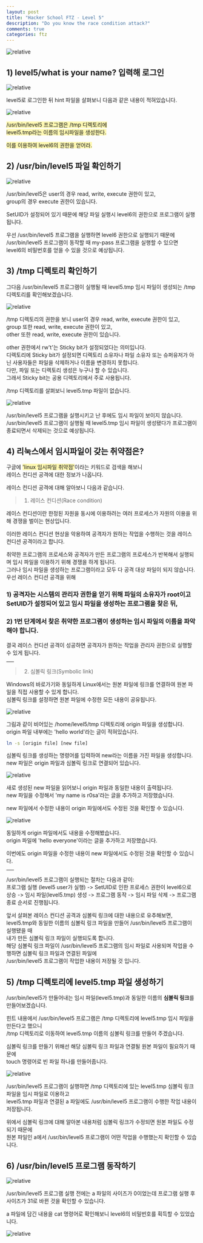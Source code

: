 ```yaml
---
layout: post
title: "Hacker School FTZ - Level 5"
description: "Do you know the race condition attack?"
comments: true
categories: ftz
---
```

<img data-action="zoom" src='{{ "assets/ftz/level5/1.png" | relative_url }}' alt='relative'>  

## 1) level5/what is your name? 입력해 로그인  
<img data-action="zoom" src='{{ "assets/ftz/level5/2.png" | relative_url }}' alt='relative'>  

level5로 로그인한 뒤 hint 파일을 살펴보니 다음과 같은 내용이 적혀있습니다.

<img data-action="zoom" src='{{ "assets/ftz/level5/3.png" | relative_url }}' alt='relative'>  

<span style="background-color: #fff8b2">/usr/bin/level5 프로그램은 /tmp 디렉토리에</span>  
<span style="background-color: #fff8b2">level5.tmp라는 이름의 임시파일을 생성한다.</span>  

<span style="background-color: #fff8b2">이를 이용하여 level6의 권한을 얻어라.</span>  

## 2) /usr/bin/level5 파일 확인하기  
<img data-action="zoom" src='{{ "assets/ftz/level5/4.png" | relative_url }}' alt='relative'>  

/usr/bin/level5은 user의 경우 read, write, execute 권한이 있고,  
group의 경우 execute 권한이 있습니다.  

SetUID가 설정되어 있기 때문에 해당 파일 실행시 level6의 권한으로 프로그램이 실행됩니다.

우선 /usr/bin/level5 프로그램을 실행하면 level6 권한으로 실행되기 때문에  
/usr/bin/level5 프로그램이 동작할 때 my-pass 프로그램을 실행할 수 있으면  
level6의 비밀번호를 얻을 수 있을 것으로 예상됩니다.  


## 3) /tmp 디렉토리 확인하기
그다음 /usr/bin/level5 프로그램이 실행될 때 level5.tmp 임시 파일이 생성되는 /tmp 디렉토리를 확인해보겠습니다.  

<img data-action="zoom" src='{{ "assets/ftz/level5/5.png" | relative_url }}' alt='relative'>  

/tmp 디렉토리의 권한을 보니 user의 경우 read, write, execute 권한이 있고,  
group 또한 read, write, execute 권한이 있고,  
other 또한 read, write, execute 권한이 있습니다.  

other 권한에서 rw't'는 Sticky bit가 설정되었다는 의미입니다.  
디렉토리에 Sticky bit가 설정되면 디렉토리 소유자나 파일 소유자 또는 슈퍼유저가 아닌 사용자들은 파일을 삭제하거나 이름을 변경하지 못합니다.  
다만, 파일 또는 디렉토리 생성은 누구나 할 수 있습니다.  
그래서 Sticky bit는 공용 디렉토리에서 주로 사용됩니다.  


/tmp 디렉토리를 살펴보니 level5.tmp 파일이 없습니다.  

<img data-action="zoom" src='{{ "assets/ftz/level5/6.png" | relative_url }}' alt='relative'>  

/usr/bin/level5 프로그램을 실행시키고 난 후에도 임시 파일이 보이지 않습니다.  
/usr/bin/level5 프로그램이 실행될 때 level5.tmp 임시 파일이 생성됐다가 프로그램이 종료되면서 삭제되는 것으로 예상됩니다.  

## 4) 리눅스에서 임시파일이 갖는 취약점은?  

구글에 <span style="background-color: #fff8b2">'linux 임시파일 취약점'</span>이라는 키워드로 검색을 해보니  
레이스 컨디션 공격에 대한 정보가 나옵니다.  

레이스 컨디션 공격에 대해 알아보니 다음과 같습니다.  

> 1. 레이스 컨디션(Race condition)  

레이스 컨디션이란 한정된 자원을 동시에 이용하려는 여러 프로세스가 자원의 이용을 위해 경쟁을 벌이는 현상입니다.  

이러한 레이스 컨디션 현상을 악용하여 공격자가 원하는 작업을 수행하는 것을 레이스 컨디션 공격이라고 합니다.  

취약한 프로그램의 프로세스와 공격자가 만든 프로그램의 프로세스가 반복해서 실행되며 임시 파일을 이용하기 위해 경쟁을 하게 됩니다.  
그러나 임시 파일을 생성하는 프로그램이라고 모두 다 공격 대상 파일이 되지 않습니다.  
우선 레이스 컨디션 공격을 위해  
### 1) 공격자는 시스템의 관리자 권한을 얻기 위해 파일의 소유자가 root이고 SetUID가 설정되어 있고 임시 파일을 생성하는 프로그램을 찾은 뒤,  

### 2) 1번 단계에서 찾은 취약한 프로그램이 생성하는 임시 파일의 이름을 파악해야 합니다.

결국 레이스 컨디션 공격이 성공하면 공격자가 원하는 작업을 관리자 권한으로 실행할 수 있게 됩니다.  

<hr width="20px">

> 2. 심볼릭 링크(Symbolic link)  

Windows의 바로가기와 동일하게 Linux에서는 원본 파일에 링크를 연결하여 원본 파일을 직접 사용할 수 있게 합니다.  
심볼릭 링크를 설정하면 원본 파일에 수정한 모든 내용이 공유됩니다.  

<img data-action="zoom" src='{{ "assets/ftz/level5/7.png" | relative_url }}' alt='relative'>  

그림과 같이 비어있는 /home/level5/tmp 디렉토리에 origin 파일을 생성합니다.  
origin 파일 내부에는 'hello world'라는 글이 적혀있습니다.  

```bash
ln -s [origin file] [new file]
```

심볼릭 링크를 생성하는 명령어를 입력하여 new라는 이름을 가진 파일을 생성합니다.  
new 파일은 origin 파일과 심볼릭 링크로 연결되어 있습니다.  


<img data-action="zoom" src='{{ "assets/ftz/level5/8.png" | relative_url }}' alt='relative'>  

새로 생성된 new 파일을 읽어보니 origin 파일과 동일한 내용이 출력됩니다.  
new 파일을 수정해서 'my name is r0sa'라는 글을 추가하고 저장했습니다.  

new 파일에서 수정한 내용이 origin 파일에서도 수정된 것을 확인할 수 있습니다.


<img data-action="zoom" src='{{ "assets/ftz/level5/9.png" | relative_url }}' alt='relative'>  

동일하게 origin 파일에서도 내용을 수정해봤습니다.  
origin 파일에 'hello everyone'이라는 글을 추가하고 저장했습니다.  

이번에도 origin 파일을 수정한 내용이 new 파일에서도 수정된 것을 확인할 수 있습니다.  

<hr width="20px">

/usr/bin/level5 프로그램이 실행되는 절차는 다음과 같이:  
프로그램 실행 (level5 user가 실행) -> SetUID로 인한 프로세스 권한이 level6으로 상승 -> 임시 파일(level5.tmp) 생성 -> 프로그램 동작 -> 임시 파일 삭제 -> 프로그램 종료 순서로 진행됩니다.  

앞서 살펴본 레이스 컨디션 공격과 심볼릭 링크에 대한 내용으로 유추해보면,  
level5.tmp와 동일한 이름의 심볼릭 링크 파일을 만들어 /usr/bin/level5 프로그램이 실행됐을 때  
내가 만든 심볼릭 링크 파일이 실행되도록 합니다.  
해당 심볼릭 링크 파일이 /usr/bin/level5 프로그램의 임시 파일로 사용되며 작업을 수행하면 심볼릭 링크 파일과 연결된 파일에  
/usr/bin/level5 프로그램이 작업한 내용이 저장될 것 입니다.  

## 5) /tmp 디렉토리에 level5.tmp 파일 생성하기  
/usr/bin/level5가 만들어내는 임시 파일(level5.tmp)과 동일한 이름의 **심볼릭 링크**를 만들어보겠습니다.  

힌트 내용에서 /usr/bin/level5 프로그램은 /tmp 디렉토리에 level5.tmp 임시 파일을 만든다고 했으니  
/tmp 디렉토리로 이동하여 level5.tmp 이름의 심볼릭 링크를 만들어 주겠습니다.  

심볼릭 링크를 만들기 위해선 해당 심볼릭 링크 파일과 연결될 원본 파일이 필요하기 때문에  
touch 명령어로 빈 파일 하나를 만들어줍니다.  

<img data-action="zoom" src='{{ "assets/ftz/level5/10.png" | relative_url }}' alt='relative'>  

/usr/bin/level5 프로그램이 실행하면 /tmp 디렉토리에 있는 level5.tmp 심볼릭 링크 파일을 임시 파일로 이용하고  
level5.tmp 파일과 연결된 a 파일에도 /usr/bin/level5 프로그램이 수행한 작업 내용이 저장됩니다.  
 
위에서 심볼릭 링크에 대해 알아본 내용처럼 심볼릭 링크가 수정되면 원본 파일도 수정되기 때문에  
원본 파일인 a에서 /usr/bin/level5 프로그램이 어떤 작업을 수행했는지 확인할 수 있습니다.  

## 6) /usr/bin/level5 프로그램 동작하기  

<img data-action="zoom" src='{{ "assets/ftz/level5/11.png" | relative_url }}' alt='relative'>  

/usr/bin/level5 프로그램 실행 전에는 a 파일의 사이즈가 0이었는데 프로그램 실행 후 사이즈가 31로 바뀐 것을 확인할 수 있습니다.  

a 파일에 담긴 내용을 cat 명령어로 확인해보니 level6의 비밀번호를 획득할 수 있었습니다.  

<img data-action="zoom" src='{{ "assets/ftz/level5/12.png" | relative_url }}' alt='relative'>  
